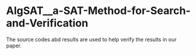 # AlgSAT__a-SAT-Method-for-Search-and-Verification
The  source codes abd results are used to help verify the results in our paper.
